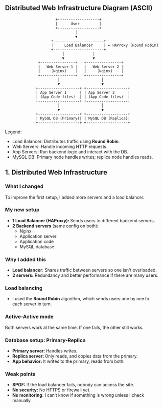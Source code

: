 ## Distributed Web Infrastructure Diagram (ASCII)

````
                       +-------------------+
                       |      User         |
                       +-------------------+
                                │
                                ▼
                     +-----------------------+
                     |     Load Balancer     | ← HAProxy (Round Robin)
                     +-----------------------+
                          │             │
                          ▼             ▼
               +----------------+   +----------------+
               |   Web Server 1 |   |   Web Server 2 |
               |     (Nginx)    |   |     (Nginx)    |
               +----------------+   +----------------+
                        │                   │
                        ▼                   ▼
              +-------------------+ +-------------------+
              | App Server 1      | | App Server 2      |
              | (App Code files)  | | (App Code files)  |
              +-------------------+ +-------------------+
                        │                   │
                        ▼                   ▼
              +-------------------+ +-------------------+
              | MySQL DB (Primary)| | MySQL DB (Replica)|
              +-------------------+ +-------------------+
````

Legend:
- Load Balancer: Distributes traffic using **Round Robin**.
- Web Servers: Handle incoming HTTP requests.
- App Servers: Run backend logic and interact with the DB.
- MySQL DB: Primary node handles writes; replica node handles reads.


## 1. Distributed Web Infrastructure

### What I changed
To improve the first setup, I added more servers and a load balancer.

### My new setup
- **1 Load Balancer (HAProxy):** Sends users to different backend servers.
- **2 Backend servers** (same config on both):
  - Nginx
  - Application server
  - Application code
  - MySQL database

### Why I added this
- **Load balancer:** Shares traffic between servers so one isn't overloaded.
- **2 servers:** Redundancy and better performance if there are many users.
 
### Load balancing
- I used the **Round Robin** algorithm, which sends users one by one to each server in turn.

### Active-Active mode
Both servers work at the same time. If one fails, the other still works.

### Database setup: Primary-Replica
- **Primary server:** Handles writes.
- **Replica server:** Only reads, and copies data from the primary.
- **App behavior:** It writes to the primary, reads from both.

### Weak points
- **SPOF:** If the load balancer fails, nobody can access the site.
- **No security:** No HTTPS or firewall yet.
- **No monitoring:** I can’t know if something is wrong unless I check manually.
